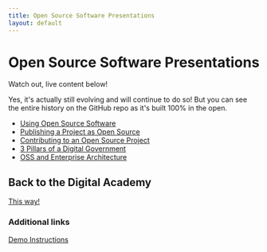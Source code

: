 ```yaml
---
title: Open Source Software Presentations
layout: default
---
```

<!--markdownlint-disable MD025-->
# Open Source Software Presentations
<!--markdownlint-enable MD025-->

Watch out, live content below!

Yes, it's actually still evolving and will continue to do so!
But you can see the entire history on the GitHub repo as it's built 100% in the open.

* [Using Open Source Software](using/index.html)
* [Publishing a Project as Open Source](publishing/index.html)
* [Contributing to an Open Source Project](contributions/index.html)
* [3 Pillars of a Digital Government](3-pillars/index.html)
* [OSS and Enterprise Architecture](oss-ea/index.html)

## Back to the Digital Academy

[This way!](https://github.com/CSPS-EFPC-DAAN/DevOps)

### Additional links

[Demo Instructions](instructions.html)
